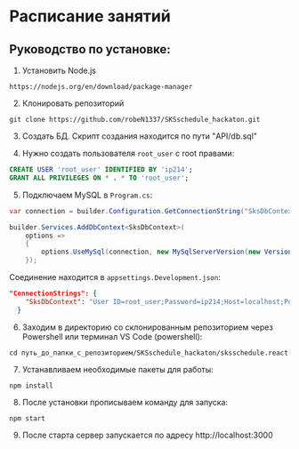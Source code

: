 # Расписание занятий

## Руководство по установке:

1. Установить Node.js
   
```https://nodejs.org/en/download/package-manager```

2. Клонировать репозиторий

```git clone https://github.com/robeN1337/SKSschedule_hackaton.git```

3. Создать БД. Скрипт создания находится по пути "API/db.sql"
   
4. Нужно создать пользователя `root_user` с root правами:

```sql
CREATE USER 'root_user' IDENTIFIED BY 'ip214';
GRANT ALL PRIVILEGES ON * . * TO 'root_user';
```

5. Подключаем MySQL в `Program.cs`:

```csharp
var connection = builder.Configuration.GetConnectionString("SksDbContext");
```

```csharp
builder.Services.AddDbContext<SksDbContext>(
    options =>
    {
        options.UseMySql(connection, new MySqlServerVersion(new Version(9, 1, 0)));
    });
```
Соединение находится в `appsettings.Development.json`:

```json
"ConnectionStrings": {
    "SksDbContext": "User ID=root_user;Password=ip214;Host=localhost;Port=3306;Database=db_sks"
  }
```

6. Заходим в директорию со склонированным репозиторием через Powershell или терминал VS Code (powershell):

```cd путь_до_папки_с_репозиторием/SKSschedule_hackaton/sksschedule.react```

7. Устанавливаем необходимые пакеты для работы:

```npm install```

8. После установки прописываем команду для запуска:
   
```npm start```

9. После старта сервер запускается по адресу http://localhost:3000
